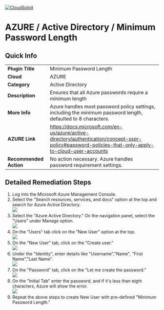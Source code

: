 [![CloudSploit](https://cloudsploit.com/img/logo-new-big-text-100.png "CloudSploit")](https://cloudsploit.com)

# AZURE / Active Directory / Minimum Password Length

## Quick Info

| | |
|-|-|
| **Plugin Title** | Minimum Password Length |
| **Cloud** | AZURE |
| **Category** | Active Directory |
| **Description** | Ensures that all Azure passwords require a minimum length |
| **More Info** | Azure handles most password policy settings, including the minimum password length, defaulted to 8 characters. |
| **AZURE Link** | https://docs.microsoft.com/en-us/azure/active-directory/authentication/concept-sspr-policy#password-policies-that-only-apply-to-cloud-user-accounts |
| **Recommended Action** | No action necessary. Azure handles password requirement settings. |

## Detailed Remediation Steps

1. Log into the Microsoft Azure Management Console.
2. Select the "Search resources, services, and docs" option at the top and search for Azure Active Directory. </br> <img src="/resources/azure/activedirectory/minimum-password-length/step2.png"/>
3.  Select the "Azure Active Directory."  On the navigation panel, select the "Users" under Manage option.</br> <img src="/resources/azure/activedirectory/minimum-password-length/step3.png"/>
4. On the "Users" tab click on the "New User" option at the top.</br> <img src="/resources/azure/activedirectory/minimum-password-length/step4.png"/>
5. On the "New User" tab, click on the "Create user."</br> <img src="/resources/azure/activedirectory/minimum-password-length/step5.png"/>
6. Under the "Identity", enter details like "Username","Name", "First Name","Last Name".</br> <img src="/resources/azure/activedirectory/minimum-password-length/step6.png"/>
7. On the "Password" tab, click on the "Let me create the password." </br> <img src="/resources/azure/activedirectory/minimum-password-length/step7.png"/>
8. On the "Initial Tab" enter the password, and if it's less than eight characters, Azure will show the error.</br> <img src="/resources/azure/activedirectory/minimum-password-length/step8.png"/>
9. Repeat the above steps to create New User with pre-defined "Minimum Password Length."</br>
